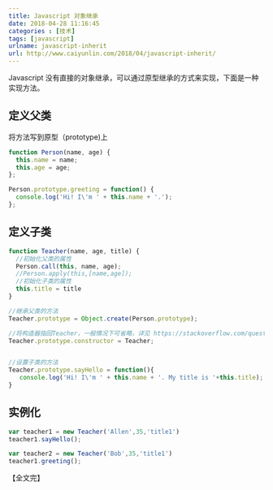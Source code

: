 ```yaml
---
title: Javascript 对象继承  
date: 2018-04-28 11:16:45  
categories : [技术]  
tags: [javascript]  
urlname: javascript-inherit  
url: http://www.caiyunlin.com/2018/04/javascript-inherit/
---
```



Javascript 没有直接的对象继承，可以通过原型继承的方式来实现，下面是一种实现方法。
## 定义父类
将方法写到原型（prototype)上
```javascript
function Person(name, age) {
  this.name = name;
  this.age = age;
};

Person.prototype.greeting = function() {
  console.log('Hi! I\'m ' + this.name + '.');
};
```

## 定义子类
```javascript
function Teacher(name, age, title) {
  //初始化父类的属性
  Person.call(this, name, age);
  //Person.apply(this,[name,age]);
  //初始化子类的属性
  this.title = title
}

//继承父类的方法
Teacher.prototype = Object.create(Person.prototype);

//将构造器指回Teacher，一般情况下可省略，详见 https://stackoverflow.com/questions/8453887/why-is-it-necessary-to-set-the-prototype-constructor
Teacher.prototype.constructor = Teacher;


//设置子类的方法
Teacher.prototype.sayHello = function(){
   console.log('Hi! I\'m ' + this.name + '. My title is '+this.title);
}
```

## 实例化
```javascript
var teacher1 = new Teacher('Allen',35,'title1')
teacher1.sayHello();

var teacher2 = new Teacher('Bob',35,'title1')
teacher1.greeting();
```

【全文完】